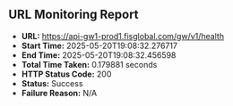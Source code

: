 ## URL Monitoring Report

- **URL:** https://api-gw1-prod1.fisglobal.com/gw/v1/health
- **Start Time:** 2025-05-20T19:08:32.276717
- **End Time:** 2025-05-20T19:08:32.456598
- **Total Time Taken:** 0.179881 seconds
- **HTTP Status Code:** 200
- **Status:** Success
- **Failure Reason:** N/A
